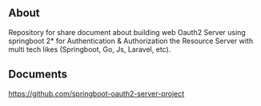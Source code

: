 ## About
Repository for share document about building web Oauth2 Server using springboot 2* for Authentication & Authorization the Resource Server with multi tech likes (Springboot, Go, Js, Laravel, etc).

## Documents
https://github.com/springboot-oauth2-server-project
